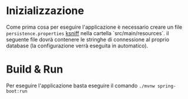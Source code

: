 # Inizializzazione
Come prima cosa per eseguire l'applicazione è necessario creare un file `persistence.properties` [ksniff]([https://github.com/eldadru/ksniff](https://spring.io/guides/gs/accessing-data-jpa/)) 
nella cartella `src/main/resources`.
il seguente file dovrà contenere le stringhe di connessione al proprio database (la configurazione verrà eseguita in automatico).

# Build & Run
Per eseguire l'applicazione basta eseguire il comando `./mvnw spring-boot:run` 

